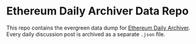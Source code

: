 # Ethereum Daily Archiver Data Repo

This repo contains the evergreen data dump for [Ethereum Daily Archiver](https://github.com/sybilwolf/eth-daily-archiver). Every daily discussion post is archived as a separate `.json` file.
